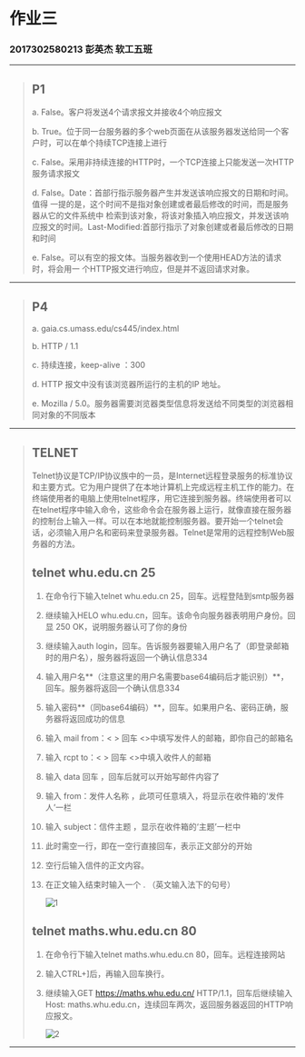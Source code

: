 # 作业三

### 2017302580213 彭英杰 软工五班



--------------------------------------------------

> ## P1
>
> a. False。客户将发送4个请求报文并接收4个响应报文
>
> b. True。位于同一台服务器的多个web页面在从该服务器发送给同一个客户时，可以在单个持续TCP连接上进行
>
> c. False。采用非持续连接的HTTP时，一个TCP连接上只能发送一次HTTP服务请求报文
>
> d. False。Date：首部行指示服务器产生并发送该响应报文的日期和时间。值得
> 一提的是，这个时间不是指对象创建或者最后修改的时间，而是服务器从它的文件系统中
> 检索到该对象，将该对象插入响应报文，并发送该响应报文的时间。Last-Modified:首部行指示了对象创建或者最后修改的日期和时间
>
> e. False。可以有空的报文体。当服务器收到一个使用HEAD方法的请求时，将会用一
> 个HTTP报文进行响应，但是并不返回请求对象。
>
------------------

> ## P4
>
> a. gaia.cs.umass.edu/cs445/index.html
>
> b. HTTP / 1.1
>
> c. 持续连接，keep-alive ：300
>
> d. HTTP 报文中没有该浏览器所运行的主机的IP 地址。
>
> e. Mozilla / 5.0。服务器需要浏览器类型信息将发送给不同类型的浏览器相同对象的不同版本

----------

> ## TELNET
>
> ​		Telnet协议是TCP/IP协议族中的一员，是Internet远程登录服务的标准协议和主要方式。它为用户提供了在本地计算机上完成远程主机工作的能力。在终端使用者的电脑上使用telnet程序，用它连接到服务器。终端使用者可以在telnet程序中输入命令，这些命令会在服务器上运行，就像直接在服务器的控制台上输入一样。可以在本地就能控制服务器。要开始一个telnet会话，必须输入用户名和密码来登录服务器。Telnet是常用的远程控制Web服务器的方法。
>
> ##  **telnet  whu.edu.cn  25**
>
> 1. 在命令行下输入telnet whu.edu.cn 25，回车。远程登陆到smtp服务器
>
> 2. 继续输入HELO whu.edu.cn，回车。该命令向服务器表明用户身份。回显 250 OK，说明服务器认可了你的身份
>
> 3. 继续输入auth login，回车。告诉服务器要输入用户名了（即登录邮箱时的用户名），服务器将返回一个确认信息334
>
> 4. 输入用户名**（注意这里的用户名需要base64编码后才能识别）**，回车。服务器将返回一个确认信息334
>
> 5. 输入密码**（同base64编码）**，回车。如果用户名、密码正确，服务器将返回成功的信息
>
> 6. 输入 mail from：< > 回车  <>中填写发件人的邮箱，即你自己的邮箱名
>
> 7. 输入 rcpt to：< >   回车  <>中填入收件人的邮箱
>
> 8. 输入 data 回车 ，回车后就可以开始写邮件内容了
>
> 9.  输入 from：发件人名称 ，此项可任意填入，将显示在收件箱的‘发件人’一栏
>
> 10. 输入 subject：信件主题  ，显示在收件箱的‘主题’一栏中
>
> 11. 此时需空一行，即在一空行直接回车，表示正文部分的开始
>
> 12. 空行后输入信件的正文内容。
>
> 13. 在正文输入结束时输入一个 . （英文输入法下的句号）
>
>     ![1](C:%5CUsers%5C17877%5CDesktop%5Ca%5Chomework3%5C1.png)
>
> ##  **telnet  maths.whu.edu.cn  80**
>
> 1. 在命令行下输入telnet  maths.whu.edu.cn 80，回车。远程连接网站
>
> 2. 输入CTRL+]后，再输入回车换行。
>
> 3. 继续输入GET https://maths.whu.edu.cn/ HTTP/1.1，回车后继续输入Host: maths.whu.edu.cn，连续回车两次，返回服务器返回的HTTP响应报文。
>
>    ![2](C:%5CUsers%5C17877%5CDesktop%5Ca%5Chomework3%5C2.png)

--------------